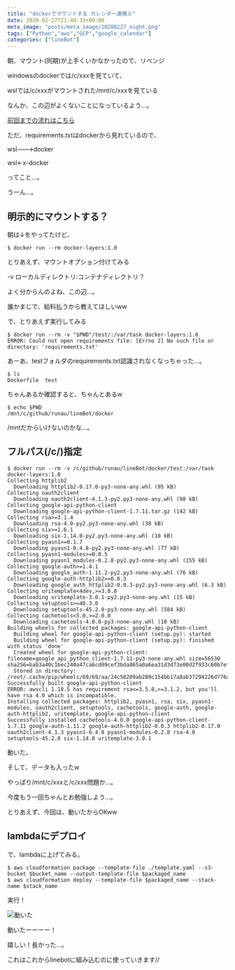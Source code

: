 ```yaml
---
title: "dockerでマウントする カレンダー連携⑥"
date: 2020-02-27T21:40:33+09:00
meta_image: "posts/meta_image/20200227_night.png"
tags: ["Python","aws","GCP","google_calendar"]
categories: ["lineBot"]
---
```


朝、マウント(同期)が上手くいかなかったので、リベンジ

windowsのdockerでは/c/xxxを見ていて、

wslでは/c/xxxがマウントされた/mnt/c/xxxを見ている

なんか、この辺がよくないことになっているよう…。

[前回までの流れはこちら](../../tags/google-calendar/)


ただ、requirements.txtはdockerから見れているので、

wsl--->docker

wsl<-x-docker

ってこと…。

うーん…。

## 明示的にマウントする？

朝は↓をやってたけど、

```
$ docker run --rm docker-layers:1.0
```
とりあえず、マウントオプション付けてみる

-v ローカルディレクトリ:コンテナディレクトリ？

よく分からんのよね、この辺…。

誰かまじで、給料払うから教えてほしいww

で、とりあえず実行してみる

```
$ docker run --rm -v "$PWD"/test/:/var/task docker-layers:1.0
ERROR: Could not open requirements file: [Errno 2] No such file or directory: 'requirements.txt'
```

あーあ、testフォルダのrequirements.txt認識されなくなっちゃった…。

```
$ ls
Dockerfile  test
```

ちゃんあるか確認すると、ちゃんとあるw

```
$ echo $PWD
/mnt/c/github/runau/lineBot/docker
```

/mntだからいけないのかな…。

## フルパス(/c/)指定

```
$ docker run --rm -v /c/github/runau/lineBot/docker/test:/var/task docker-layers:1.0
Collecting httplib2
  Downloading httplib2-0.17.0-py3-none-any.whl (95 kB)
Collecting oauth2client
  Downloading oauth2client-4.1.3-py2.py3-none-any.whl (98 kB)
Collecting google-api-python-client
  Downloading google-api-python-client-1.7.11.tar.gz (142 kB)
Collecting rsa>=3.1.4
  Downloading rsa-4.0-py2.py3-none-any.whl (38 kB)
Collecting six>=1.6.1
  Downloading six-1.14.0-py2.py3-none-any.whl (10 kB)
Collecting pyasn1>=0.1.7
  Downloading pyasn1-0.4.8-py2.py3-none-any.whl (77 kB)
Collecting pyasn1-modules>=0.0.5
  Downloading pyasn1_modules-0.2.8-py2.py3-none-any.whl (155 kB)
Collecting google-auth>=1.4.1
  Downloading google_auth-1.11.2-py2.py3-none-any.whl (76 kB)
Collecting google-auth-httplib2>=0.0.3
  Downloading google_auth_httplib2-0.0.3-py2.py3-none-any.whl (6.3 kB)
Collecting uritemplate<4dev,>=3.0.0
  Downloading uritemplate-3.0.1-py2.py3-none-any.whl (15 kB)
Collecting setuptools>=40.3.0
  Downloading setuptools-45.2.0-py3-none-any.whl (584 kB)
Collecting cachetools<5.0,>=2.0.0
  Downloading cachetools-4.0.0-py3-none-any.whl (10 kB)
Building wheels for collected packages: google-api-python-client
  Building wheel for google-api-python-client (setup.py): started
  Building wheel for google-api-python-client (setup.py): finished with status 'done'
  Created wheel for google-api-python-client: filename=google_api_python_client-1.7.11-py3-none-any.whl size=56530 sha256=bab3a40c1bec240a47ca6cd09cef3bda865a0a6ea31d3d73e00d2f933c60b7ef
  Stored in directory: /root/.cache/pip/wheels/69/69/aa/24c58209ab280c154bb17a8ab37294226d776a5cc86aea03b4
Successfully built google-api-python-client
ERROR: awscli 1.18.5 has requirement rsa<=3.5.0,>=3.1.2, but you'll have rsa 4.0 which is incompatible.
Installing collected packages: httplib2, pyasn1, rsa, six, pyasn1-modules, oauth2client, setuptools, cachetools, google-auth, google-auth-httplib2, uritemplate, google-api-python-client
Successfully installed cachetools-4.0.0 google-api-python-client-1.7.11 google-auth-1.11.2 google-auth-httplib2-0.0.3 httplib2-0.17.0 oauth2client-4.1.3 pyasn1-0.4.8 pyasn1-modules-0.2.8 rsa-4.0 setuptools-45.2.0 six-1.14.0 uritemplate-3.0.1
```

動いた。

そして、データも入ったw

やっぱり/mnt/c/xxxと/c/xxx問題か…。

今度もう一回ちゃんとお勉強しよう…。

とりあえず、今回は、動いたからOKww

## lambdaにデプロイ

で、lambdaに上げてみる。

```
$ aws cloudformation package --template-file ./template.yaml --s3-bucket $bucket_name --output-template-file $packaged_name
$ aws cloudformation deploy --template-file $packaged_name --stack-name $stack_name
```

実行！

![動いた](../img/get-calendar-ok.png)

動いたーーーー！

嬉しい！長かった…。

これはこれからlinebotに組み込むのに使っていきます//